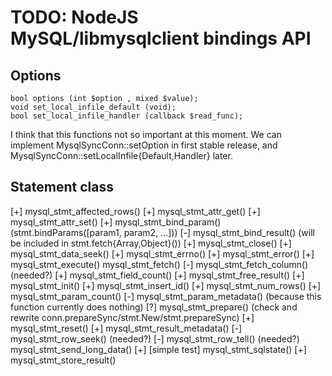 TODO: NodeJS MySQL/libmysqlclient bindings API
==============================================

Options
-------

    bool options (int $option , mixed $value);
    void set_local_infile_default (void);
    bool set_local_infile_handler (callback $read_func);

I think that this functions not so important at this moment.
We can implement MysqlSyncConn::setOption in first stable release,
and MysqlSyncConn::setLocalInfile{Default,Handler} later.

Statement class
---------------

[+] mysql_stmt_affected_rows()
[+] mysql_stmt_attr_get()
[+] mysql_stmt_attr_set()
[+] mysql_stmt_bind_param() (stmt.bindParams([param1, param2, ...]))
[-] mysql_stmt_bind_result() (will be included in stmt.fetch{Array,Object}())
[+] mysql_stmt_close()
[+] mysql_stmt_data_seek()
[+] mysql_stmt_errno()
[+] mysql_stmt_error()
[+] mysql_stmt_execute()
mysql_stmt_fetch()
[-] mysql_stmt_fetch_column() (needed?)
[+] mysql_stmt_field_count()
[+] mysql_stmt_free_result()
[+] mysql_stmt_init()
[+] mysql_stmt_insert_id()
[+] mysql_stmt_num_rows()
[+] mysql_stmt_param_count()
[-] mysql_stmt_param_metadata() (because this function currently does nothing)
[?] mysql_stmt_prepare() (check and rewrite conn.prepareSync/stmt.New/stmt.prepareSync)
[+] mysql_stmt_reset()
[+] mysql_stmt_result_metadata()
[-] mysql_stmt_row_seek() (needed?)
[-] mysql_stmt_row_tell() (needed?)
mysql_stmt_send_long_data()
[+] [simple test] mysql_stmt_sqlstate()
[+] mysql_stmt_store_result()

